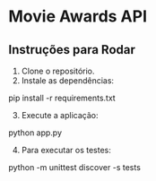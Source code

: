 # Movie Awards API

## Instruções para Rodar

1. Clone o repositório.
2. Instale as dependências:

pip install -r requirements.txt

3. Execute a aplicação:

python app.py

4. Para executar os testes:

python -m unittest discover -s tests